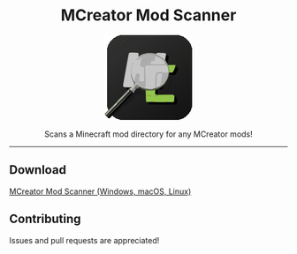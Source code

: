 <h1 align="center">MCreator Mod Scanner</h1>

<p align="center">
    <img src="https://github.com/Treeway7/MCreatorScanner/blob/master/assets/mcreatorscanner-logo.png" />
</p>

<p align="center">Scans a Minecraft mod directory for any MCreator mods!</p>

<hr>

## Download

[MCreator Mod Scanner (Windows, macOS, Linux)](https://github.com/Treeway7/MCreatorScanner/releases/latest)

## Contributing

Issues and pull requests are appreciated!
